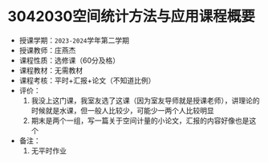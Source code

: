 # 3042030空间统计方法与应用课程概要

+ 授课学期：`2023-2024`学年第二学期
+ 授课教师：庄燕杰
+ 课程性质：选修课（60分及格）
+ 课程教材：无需教材
+ 课程考核：平时+汇报+论文（不知道比例）
+ 评价：
  1. 我没上这门课，我室友选了这课（因为室友导师就是授课老师），讲理论的时候就是水课，但一般人比较少，可能少一两个人比较明显
  2. 期末是两个一组，写一篇关于空间计量的小论文，汇报的内容好像也是这个
+ 备注：
  1. 无平时作业
     
